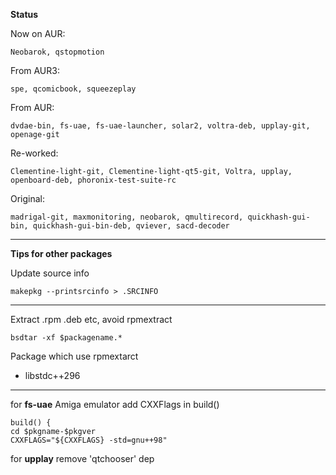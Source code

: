 **Status**

Now on AUR:

    Neobarok, qstopmotion

From AUR3: 

    spe, qcomicbook, squeezeplay

From AUR: 

    dvdae-bin, fs-uae, fs-uae-launcher, solar2, voltra-deb, upplay-git, openage-git

Re-worked:

    Clementine-light-git, Clementine-light-qt5-git, Voltra, upplay, openboard-deb, phoronix-test-suite-rc

Original: 

    madrigal-git, maxmonitoring, neobarok, qmultirecord, quickhash-gui-bin, quickhash-gui-bin-deb, qviever, sacd-decoder

***

**Tips for other packages**

Update source info

    makepkg --printsrcinfo > .SRCINFO

***

Extract .rpm .deb etc, avoid rpmextract

    bsdtar -xf $packagename.*

Package which use rpmextarct

* libstdc++296

***

for **fs-uae** Amiga emulator add CXXFlags in build()

	build() {
	cd $pkgname-$pkgver
	CXXFLAGS="${CXXFLAGS} -std=gnu++98"

for **upplay** remove 'qtchooser' dep
